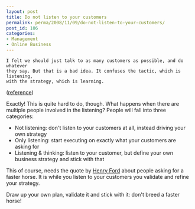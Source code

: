 ```yaml
---
layout: post
title: Do not listen to your customers
permalink: perma/2008/11/09/do-not-listen-to-your-customers/
post_id: 106
categories: 
- Management
- Online Business
---
```




    I felt we should just talk to as many customers as possible, and do whatever
    they say. But that is a bad idea. It confuses the tactic, which is listening,
    with the strategy, which is learning. 

(<a href="http://startuplessonslearned.blogspot.com/2008/10/when-not-to-listen-to-your-users-when.html">reference</a>)

Exactly! This is quite hard to do, though. What happens when there are multiple
people involved in the listening? People will fall into three categories:

* Not listening: don't listen to your customers at all, instead driving your own strategy
* Only listening: start executing on exactly what your customers are asking for
* Listening & thinking: listen to your customer, but define your own business strategy and stick with that

This of course, needs the quote by <a
href="http://en.wikipedia.org/wiki/Henry_ford">Henry Ford</a> about people
asking for a faster horse. It is while you listen to your customers you
validate and refine your strategy. 

Draw up your own plan, validate it and stick with it: don't breed a faster
horse!



